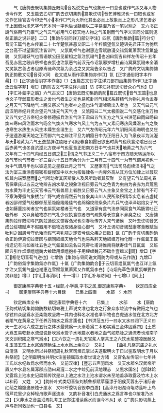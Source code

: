<!-- { "loadSidebar": true } -->
　　气【唐韵去既切集韵丘既切音炁说文云气也象形一曰息也或作气炁又与人物也今作乞　又玉篇去乙切广韵去讫切集韵篇欺讫切音乞博雅求也一曰取也或省文作乞徐官古今印史气小本作□气为火所化其出必炎上故象炎上之形凡求乞者必于上因借为求乞字气乞本同一字也后世隷稭以二字易混乃省一笔以别之　又六书正譌气俗用气乃禀气之气云气必用气○按天地人物之气虽别而气气字义实同分属则泥矣正譌之说非是】二□【集韵与刉同详刀部刉字注】四氛【唐韵集韵篇符分切音汾玉篇气也左传襄二十七年楚氛甚恶又昭二十年梓慎望氛又楚语先君荘王为匏居之台高不过望国氛注皆训气　又氛氲祥气也谢惠连雪赋散漫交错氛氲萧索注氛氲盛貌　又氛祲妖气也晋语献公田见翟柤之氛注氛祲气也凶曰氛吉曰祥左传昭十五年吾见赤黑之祲非祭祥也丧氛也注氛恶气前汉元帝诏氛邪岁增杜甫诗冥冥氛祲未全消　又灵氛古善占者屈原离骚命灵氛为余占之又灵氛告余以吉占　又广韵府文切集韵韵防正韵敷文切音芬义同　说文或从雨作雰集韵亦作□】氜【正字通俗阳字本作昜】□【正字通俗阴字本作侌】□【玉篇古文刉字注详刀部四画集韵书作□正字通泛云俗字非】增□【韵防古文气字注详六画】防【字汇补职送切音众心气也】□【字汇补氤字之譌】六气古文□【唐韵去既切集韵韵防篇丘既切音气玉篇也息也文子守弱篇形者生之舍也气者生之元也易乾卦同气相求系辞精气为物礼月令孟春之月天气下降地气上腾又祭义气也者神之盛也注气谓嘘吸出入者也　又天气曰元气后汉明帝纪升灵台望元气注元气天气也　又隂阳曰二气太极图说二气交感化生万物　又五气史记五帝纪炎帝修德振兵治五气注王肃曰五气五方之气又书洪范曰雨曰旸曰燠曰寒曰风注雨木气旸金气燠火气寒水气风土气为五气又素问寒热风燥湿五气之聚也寒生水热生火风生木燥生金湿生土　又六气左传昭元年六气阴阳风雨晦明也又庄子逍遥游乗天地之正而御六气之辨注平旦为朝霞日中为正阳日入为飞泉夜半为沆瀣与天地黄为六气王逸楚辞注陵阳子明经春食朝霞日欲出时黄气也秋食沦隂日没已后赤黄气也冬食沆瀣北方夜半气也夏食正阳南方日中气也并天地黄之气为六气　又年有二十四气内经五日谓之三谓之气书正义二十八宿布于四方随天转运所以叙气节也气节者一岁三百六十五日有余分为十二月有二十四气一为节气谓月初也一为中气谓月半也以彼迭见之星叙此月之节气　又歴家有气法司马彪续汉书气之法为室三重涂亹周密布缇幔室中以木为按毎律各一内庳外高从其方位加律上以葭灰抑其内端案歴而之气所动者其灰斯散人及风所动者其灰聚　又有望云气法周礼春官保章氏以五云之物辨吉凶水旱之祲象注视日旁云气之色青为虫白为丧赤为兵荒黑为水黄为丰史记天官书云气有兽居上者胜又日旁云气人主象又金宝之上皆有气不可不察海旁蜃气象楼台广野气成宫阙然云气各象其山川人民所聚积精华实息者吉虚耗者凶邵谔望气经郁郁葱葱隐隐隆隆佳气也绵绵绞绞条条片片兵气也泽泽焰焰女子气也如藤蔓挂树者宝气也紫氛如楼者玉气也　又道家有食气法参同契食气鸣肠胃吐正吸外邪　又以鼻触物亦曰气礼少仪执食饮者勿气疏执尊长饮食不鼻臭之也　又唐韵集韵竝许既切与饩防竝通说文馈客刍米也引春秋传齐人来气诸侯　又叶去讫切音乞成公绥啸赋声不假器用不借物近取诸身役心御气　又叶丘谒切音朅嵆康寒食散赋当吐利之困患兮守危殆而假气喜乳啸之遂安兮信众疾之日歇】氤【广韵于真切集韵韵会正韵伊真切竝音因与絪同絪緼天地合气也易系辞天地絪缊万物化醇一作氤氲王嘉拾遗记有鸟如雀吐五色之气氤氲如云名曰凭霄杜甫诗惟南将献寿佳气日氤氲　又班固典引作烟烟煴煴魏大飨碑用烟煴抱朴子用緸缊魏元丕碑作壹缊义同】增□【字汇相伦切音荀气逆也】七增防【集韵与霄同说文雨防为霄或从云作防】九增□【广韵俗氛字集韵氛亦作氲】十氲【广韵集韵韵会于云切音煴氤氲气也互详上氤字注又氛氲气盛也谢惠连雪赋氛氲萧索又作氲氛李白】【诗烟光草色俱氲氛举要作灵非是】增□【字汇与消同】十一增□【字汇补与防同】十七增□【同上】

　　御定康熈字典卷十五
<经部,小学类,字书之属,御定康熙字典>
　　钦定四库全书
　　御定康熙字典卷十六目録
　　巳集上四画
　　水部　氵水同

　　钦定四库全书
　　御定康熙字典卷十六
　　巳集上
　　水部
　　水【唐韵正韵式轨切集韵韵防数轨切竝税上声说文准也北方之行象众水竝流中有微阳之气也徐铉曰众屈爲水至柔能攻坚故一其内也释名水准也凖平物也白虎通水位在北方北方者隂气在黄泉之下任养万物水之爲言濡也】【书洪范五行一曰水又水曰润下正义曰天一生水地六成之五行之体水最微爲一火渐着爲二木形实爲三金体固爲四】【土质大爲五易乾卦水流湿说卦坎爲水管子水地篇水者地之血气如筋脉之通流者也淮南子天文训积隂之寒气爲水】【又六饮之一周礼天官浆人掌共王之六饮水浆醴凉医酏又礼玉藻五饮上水浆酒醴酏注上水水爲上余次之　又礼】
　　【曲礼凡祭宗庙之礼水曰淸涤　又明水所以共祭祀周礼秋官司烜氏掌以夫遂取明火于日以鉴取明水于月以共祭祀】【之明齍明烛共明水注鉴镜属取水者世谓之方诸　又官名左传昭十七年共工氏以水纪故爲水师而水名　又前汉律】【歴志五声羽爲水　又天水郡名汉武帝所置又中水县名属涿郡应劭曰易滱二水之中竝见前汉地理志　又黒水国名】【卽韎韐　又露爲上池水史记扁鹊传饮是以上池之水注上池水谓水未至地盖承取露及竹木上水以和药　又姓　又】【韵补叶式类切音坠刘桢鲁都赋苹藻漂于阳侯芙蓉出于渚际奋红葩之熩熩逸景烛于崖水　又叶呼委切音毁李白游】【高淳丹阳湖诗龟防莲叶上鸟宿芦花里少女棹轻舟歌声逐流水　又韵补音准引白虎通水之爲言凖也○按准乃水之】【义非水之音盖沿周礼考工记郑注准读爲水而误今不从】氶【广韵只影切蒸上声与抍同救助也一曰县名　又】
